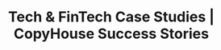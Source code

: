 ---
layout: case-studies

title: "Tech & FinTech Case Studies | CopyHouse Success Stories"
description: "Discover how CopyHouse has driven growth for leading technology and FinTech brands. Explore our case studies to see the real-world impact of our expert content marketing strategies."
image: /assets/uploads/hero-case-studies.webp

panel_banner:
  h1: "Results That Speak for <strong>Themselves</strong>."
  p: "We partner with ambitious brands to deliver content that doesn't just engage—it converts. Dive into our case studies to see how we've helped leading technology and FinTech companies achieve their goals through strategic, data-driven content marketing."
---